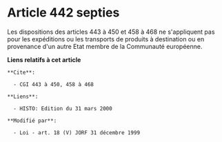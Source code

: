 # Article 442 septies

Les dispositions des articles 443 à 450 et 458 à 468 ne s'appliquent pas pour les expéditions ou les transports de produits à
destination ou en provenance d'un autre Etat membre de la Communauté européenne.

**Liens relatifs à cet article**

	**Cite**:

	  - CGI 443 à 450, 458 à 468

	**Liens**:

	  - HISTO: Edition du 31 mars 2000

	**Modifié par**:

	  - Loi - art. 18 (V) JORF 31 décembre 1999
